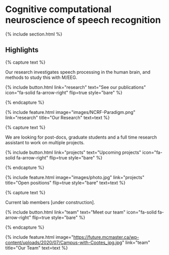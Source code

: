 ---
---

# Cognitive computational neuroscience of speech recognition



{% include section.html %}

## Highlights

{% capture text %}

Our research investigates speech processing in the human brain, and methods to study this with M/EEG.

{%
  include button.html
  link="research"
  text="See our publications"
  icon="fa-solid fa-arrow-right"
  flip=true
  style="bare"
%}

{% endcapture %}

{%
  include feature.html
  image="images/NCRF-Paradigm.png"
  link="research"
  title="Our Research"
  text=text
%}

{% capture text %}

We are looking for post-docs, graduate students and a full time research assistant to work on multiple projects.

{%
  include button.html
  link="projects"
  text="Upcoming projects"
  icon="fa-solid fa-arrow-right"
  flip=true
  style="bare"
%}

{% endcapture %}

{%
  include feature.html
  image="images/photo.jpg"
  link="projects"
  title="Open positions"
  flip=true
  style="bare"
  text=text
%}

{% capture text %}

Current lab members [under construction].

{%
  include button.html
  link="team"
  text="Meet our team"
  icon="fa-solid fa-arrow-right"
  flip=true
  style="bare"
%}

{% endcapture %}

{%
  include feature.html
  image="https://future.mcmaster.ca/wp-content/uploads/2020/07/Campus-with-Cootes_jpg.jpg"
  link="team"
  title="Our Team"
  text=text
%}
